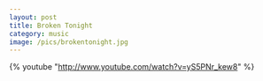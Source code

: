 ```yaml
---
layout: post
title: Broken Tonight
category: music
image: /pics/brokentonight.jpg
---
```


{% youtube "http://www.youtube.com/watch?v=yS5PNr_kew8" %}
